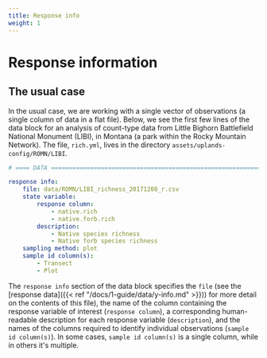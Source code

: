 ```yaml
---
title: Response info
weight: 1
---
```


# Response information

## The usual case
In the usual case, we are working with a single vector of observations (a single column of data in a flat file). Below, we see the first few lines of the data block for an analysis of count-type data from Little Bighorn Battlefield National Monument (LIBI), in Montana (a park within the Rocky Mountain Network). The file, `rich.yml`, lives in the directory `assets/uplands-config/ROMN/LIBI`.

```YAML
# ==== DATA ===================================================================

response info:
    file: data/ROMN/LIBI_richness_20171208_r.csv
    state variable:
        response column:
            - native.rich
            - native.forb.rich
        description:
            - Native species richness
            - Native forb species richness
    sampling method: plot
    sample id column(s):
        - Transect
        - Plot
```

The `response info` section of the data block specifies the `file` (see the [response data]({{< ref "/docs/1-guide/data/y-info.md" >}})) for more detail on the contents of this file), the name of the column containing the response variable of interest (`response column`), a corresponding human-readable description for each response variable (`description`), and the names of the columns required to identify individual observations (`sample id column(s)`). In some cases, `sample id column(s)` is a single column, while in others it's multiple. 
